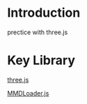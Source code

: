 # Introduction

prectice with three.js

# Key Library

[three.js](https://github.com/mrdoob/three.js)

[MMDLoader.js](https://github.com/takahirox/MMDLoader-app)

